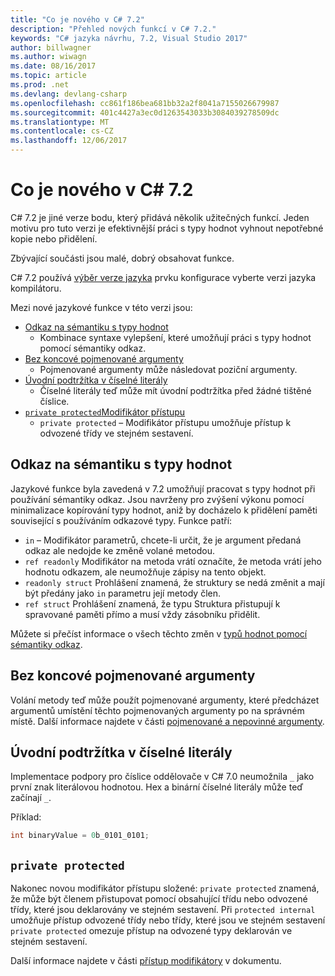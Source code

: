 ```yaml
---
title: "Co je nového v C# 7.2"
description: "Přehled nových funkcí v C# 7.2."
keywords: "C# jazyka návrhu, 7.2, Visual Studio 2017"
author: billwagner
ms.author: wiwagn
ms.date: 08/16/2017
ms.topic: article
ms.prod: .net
ms.devlang: devlang-csharp
ms.openlocfilehash: cc861f186bea681bb32a2f8041a7155026679987
ms.sourcegitcommit: 401c4427a3ec0d1263543033b3084039278509dc
ms.translationtype: MT
ms.contentlocale: cs-CZ
ms.lasthandoff: 12/06/2017
---
```

# <a name="whats-new-in-c-72"></a>Co je nového v C# 7.2

C# 7.2 je jiné verze bodu, který přidává několik užitečných funkcí.
Jeden motivu pro tuto verzi je efektivnější práci s typy hodnot vyhnout nepotřebné kopie nebo přidělení. 

Zbývající součásti jsou malé, dobrý obsahovat funkce.

C# 7.2 používá [výběr verze jazyka](csharp-7-1.md#language-version-selection) prvku konfigurace vyberte verzi jazyka kompilátoru.

Mezi nové jazykové funkce v této verzi jsou:

* [Odkaz na sémantiku s typy hodnot](#reference-semantics-with-value-types)
  - Kombinace syntaxe vylepšení, které umožňují práci s typy hodnot pomocí sémantiky odkaz.
* [Bez koncové pojmenované argumenty](#non-trailing-named-arguments)
  - Pojmenované argumenty může následovat poziční argumenty.
* [Úvodní podtržítka v číselné literály](#leading-underscores-in-numeric-literals)
  - Číselné literály teď může mít úvodní podtržítka před žádné tištěné číslice.
* [`private protected`Modifikátor přístupu](#private-protected)
  - `private protected` – Modifikátor přístupu umožňuje přístup k odvozené třídy ve stejném sestavení.

## <a name="reference-semantics-with-value-types"></a>Odkaz na sémantiku s typy hodnot

Jazykové funkce byla zavedená v 7.2 umožňují pracovat s typy hodnot při používání sémantiky odkaz. Jsou navrženy pro zvýšení výkonu pomocí minimalizace kopírování typy hodnot, aniž by docházelo k přidělení paměti související s používáním odkazové typy. Funkce patří:

 - `in` – Modifikátor parametrů, chcete-li určit, že je argument předaná odkaz ale nedojde ke změně volané metodou.
 - `ref readonly` Modifikátor na metoda vrátí označíte, že metoda vrátí jeho hodnotu odkazem, ale neumožňuje zápisy na tento objekt.
 - `readonly struct` Prohlášení znamená, že struktury se nedá změnit a mají být předány jako `in` parametru její metody člen.
 - `ref struct` Prohlášení znamená, že typu Struktura přistupují k spravované paměti přímo a musí vždy zásobníku přidělit.

Můžete si přečíst informace o všech těchto změn v [typů hodnot pomocí sémantiky odkaz](../reference-semantics-with-value-types.md).

## <a name="non-trailing-named-arguments"></a>Bez koncové pojmenované argumenty

Volání metody teď může použít pojmenované argumenty, které předcházet argumentů umístění těchto pojmenovaných argumenty po na správném místě. Další informace najdete v části [pojmenované a nepovinné argumenty](../programming-guide/classes-and-structs/named-and-optional-arguments.md).

## <a name="leading-underscores-in-numeric-literals"></a>Úvodní podtržítka v číselné literály

Implementace podpory pro číslice oddělovače v C# 7.0 neumožnila `_` jako první znak literálovou hodnotou. Hex a binární číselné literály může teď začínají `_`. 

Příklad:

```csharp
int binaryValue = 0b_0101_0101;
```

## `private protected`

Nakonec novou modifikátor přístupu složené: `private protected` znamená, že může být členem přistupovat pomocí obsahující třídu nebo odvozené třídy, které jsou deklarovány ve stejném sestavení. Při `protected internal` umožňuje přístup odvozené třídy nebo třídy, které jsou ve stejném sestavení `private protected` omezuje přístup na odvozené typy deklarován ve stejném sestavení.

Další informace najdete v části [přístup modifikátory](../language-reference/keywords/access-modifiers.md) v dokumentu.
